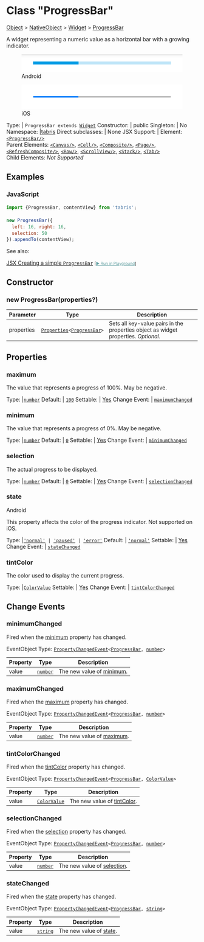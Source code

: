 ---
---
# Class "ProgressBar"

<a href="https://developer.mozilla.org/en-US/docs/Web/JavaScript/Reference/Global_Objects/Object" title="View &quot;Object&quot; on MDN">Object</a> > <a href="NativeObject.html" title="NativeObject Class Reference">NativeObject</a> > <a href="Widget.html" title="Widget Class Reference">Widget</a> > <a href="#" >ProgressBar</a>

A widget representing a numeric value as a horizontal bar with a growing indicator.


<div class="tabris-image"><figure><div><img srcset="img/android/ProgressBar.png 2x" src="img/android/ProgressBar.png" alt="ProgressBar on Android"/></div><figcaption>Android</figcaption></figure><figure><div><img srcset="img/ios/ProgressBar.png 2x" src="img/ios/ProgressBar.png" alt="ProgressBar on iOS"/></div><figcaption>iOS</figcaption></figure></div>

Type: | <code style="white-space: nowrap">ProgressBar extends <a href="Widget.html" title="Widget Class Reference">Widget</a></code>
Constructor: | public
Singleton: | No
Namespace: |<a href="../modules.html#startup" >tabris</a>
Direct subclasses: | None
JSX Support: | Element: <code style="white-space: nowrap"><a href="#" >&lt;ProgressBar/&gt;</a></code><br/>Parent Elements: <code style="white-space: nowrap"><a href="Canvas.html" title="Canvas Class Reference">&lt;Canvas/&gt;</a></code>, <code style="white-space: nowrap"><a href="Cell.html" title="Cell Class Reference">&lt;Cell/&gt;</a></code>, <code style="white-space: nowrap"><a href="Composite.html" title="Composite Class Reference">&lt;Composite/&gt;</a></code>, <code style="white-space: nowrap"><a href="Page.html" title="Page Class Reference">&lt;Page/&gt;</a></code>, <code style="white-space: nowrap"><a href="RefreshComposite.html" title="RefreshComposite Class Reference">&lt;RefreshComposite/&gt;</a></code>, <code style="white-space: nowrap"><a href="Row.html" title="Row Class Reference">&lt;Row/&gt;</a></code>, <code style="white-space: nowrap"><a href="ScrollView.html" title="ScrollView Class Reference">&lt;ScrollView/&gt;</a></code>, <code style="white-space: nowrap"><a href="Stack.html" title="Stack Class Reference">&lt;Stack/&gt;</a></code>, <code style="white-space: nowrap"><a href="Tab.html" title="Tab Class Reference">&lt;Tab/&gt;</a></code><br/>Child Elements: *Not Supported*<br/>

## Examples
### JavaScript


```js
import {ProgressBar, contentView} from 'tabris';

new ProgressBar({
  left: 16, right: 16,
  selection: 50
}).appendTo(contentView);
```



See also:
  
[<span class='language jsx'>JSX</span> Creating a simple `ProgressBar`](https://github.com/eclipsesource/tabris-js/tree/v3.7.2/snippets/progressbar.jsx) <span style="font-size: 75%;">[<a href="https://playground.tabris.com/?gitref=v3.7.2&snippet=progressbar.jsx" style="color: cadetblue;">► Run in Playground</a>]</span>

## Constructor

### new ProgressBar(properties?)

Parameter|Type|Description
-|-|-
properties | <code style="white-space: nowrap"><a href="Widget.html#propertieswidget" title="Widget Class Type">Properties</a>&lt;<a href="#" >ProgressBar</a>&gt;</code> | Sets all key-value pairs in the properties object as widget properties. *Optional.*

## Properties

### maximum


The value that represents a progress of 100%. May be negative.

Type: |<code style="white-space: nowrap"><a href="https://developer.mozilla.org/en-US/docs/Web/JavaScript/Data_structures#number_type" title="View &quot;number&quot; on MDN">number</a></code>
Default: | <code style="white-space: nowrap"><a href="https://developer.mozilla.org/en-US/docs/Web/JavaScript/Data_structures#string_type" title="View &quot;string&quot; on MDN">100</a></code>
Settable: | <a href="../widget-basics.html#widget-properties" >Yes</a>
Change Event: | [`maximumChanged`](#maximumchanged)




### minimum


The value that represents a progress of 0%. May be negative.

Type: |<code style="white-space: nowrap"><a href="https://developer.mozilla.org/en-US/docs/Web/JavaScript/Data_structures#number_type" title="View &quot;number&quot; on MDN">number</a></code>
Default: | <code style="white-space: nowrap"><a href="https://developer.mozilla.org/en-US/docs/Web/JavaScript/Data_structures#string_type" title="View &quot;string&quot; on MDN">0</a></code>
Settable: | <a href="../widget-basics.html#widget-properties" >Yes</a>
Change Event: | [`minimumChanged`](#minimumchanged)




### selection


The actual progress to be displayed.

Type: |<code style="white-space: nowrap"><a href="https://developer.mozilla.org/en-US/docs/Web/JavaScript/Data_structures#number_type" title="View &quot;number&quot; on MDN">number</a></code>
Default: | <code style="white-space: nowrap"><a href="https://developer.mozilla.org/en-US/docs/Web/JavaScript/Data_structures#string_type" title="View &quot;string&quot; on MDN">0</a></code>
Settable: | <a href="../widget-basics.html#widget-properties" >Yes</a>
Change Event: | [`selectionChanged`](#selectionchanged)




### state
<p class="platforms"><span class='android-tag' title='supported on Android'>Android</span></p>

This property affects the color of the progress indicator. Not supported on iOS.

Type: |<code style="white-space: nowrap"><a href="https://developer.mozilla.org/en-US/docs/Web/JavaScript/Data_structures#string_type" title="View &quot;string&quot; on MDN">'normal'</a> &#124; <a href="https://developer.mozilla.org/en-US/docs/Web/JavaScript/Data_structures#string_type" title="View &quot;string&quot; on MDN">'paused'</a> &#124; <a href="https://developer.mozilla.org/en-US/docs/Web/JavaScript/Data_structures#string_type" title="View &quot;string&quot; on MDN">'error'</a></code>
Default: | <code style="white-space: nowrap"><a href="https://developer.mozilla.org/en-US/docs/Web/JavaScript/Data_structures#string_type" title="View &quot;string&quot; on MDN">'normal'</a></code>
Settable: | <a href="../widget-basics.html#widget-properties" >Yes</a>
Change Event: | [`stateChanged`](#statechanged)




### tintColor


The color used to display the current progress.

Type: |<code style="white-space: nowrap"><a href="Color.html#colorvalue" title="Color Class Type">ColorValue</a></code>
Settable: | <a href="../widget-basics.html#widget-properties" >Yes</a>
Change Event: | [`tintColorChanged`](#tintcolorchanged)





## Change Events

### minimumChanged

Fired when the [minimum](#minimum) property has changed.

EventObject Type: <code style="white-space: nowrap"><a href="ChangeListeners.html#propertychangedeventtargettype-valuetype" title="ChangeListeners Class Type">PropertyChangedEvent</a>&lt;<a href="#" >ProgressBar</a>, <a href="https://developer.mozilla.org/en-US/docs/Web/JavaScript/Data_structures#number_type" title="View &quot;number&quot; on MDN">number</a>&gt;</code>

Property|Type|Description
-|-|-
value | <code style="white-space: nowrap"><a href="https://developer.mozilla.org/en-US/docs/Web/JavaScript/Data_structures#number_type" title="View &quot;number&quot; on MDN">number</a></code> | The new value of [minimum](#minimum).

### maximumChanged

Fired when the [maximum](#maximum) property has changed.

EventObject Type: <code style="white-space: nowrap"><a href="ChangeListeners.html#propertychangedeventtargettype-valuetype" title="ChangeListeners Class Type">PropertyChangedEvent</a>&lt;<a href="#" >ProgressBar</a>, <a href="https://developer.mozilla.org/en-US/docs/Web/JavaScript/Data_structures#number_type" title="View &quot;number&quot; on MDN">number</a>&gt;</code>

Property|Type|Description
-|-|-
value | <code style="white-space: nowrap"><a href="https://developer.mozilla.org/en-US/docs/Web/JavaScript/Data_structures#number_type" title="View &quot;number&quot; on MDN">number</a></code> | The new value of [maximum](#maximum).

### tintColorChanged

Fired when the [tintColor](#tintcolor) property has changed.

EventObject Type: <code style="white-space: nowrap"><a href="ChangeListeners.html#propertychangedeventtargettype-valuetype" title="ChangeListeners Class Type">PropertyChangedEvent</a>&lt;<a href="#" >ProgressBar</a>, <a href="Color.html#colorvalue" title="Color Class Type">ColorValue</a>&gt;</code>

Property|Type|Description
-|-|-
value | <code style="white-space: nowrap"><a href="Color.html#colorvalue" title="Color Class Type">ColorValue</a></code> | The new value of [tintColor](#tintcolor).

### selectionChanged

Fired when the [selection](#selection) property has changed.

EventObject Type: <code style="white-space: nowrap"><a href="ChangeListeners.html#propertychangedeventtargettype-valuetype" title="ChangeListeners Class Type">PropertyChangedEvent</a>&lt;<a href="#" >ProgressBar</a>, <a href="https://developer.mozilla.org/en-US/docs/Web/JavaScript/Data_structures#number_type" title="View &quot;number&quot; on MDN">number</a>&gt;</code>

Property|Type|Description
-|-|-
value | <code style="white-space: nowrap"><a href="https://developer.mozilla.org/en-US/docs/Web/JavaScript/Data_structures#number_type" title="View &quot;number&quot; on MDN">number</a></code> | The new value of [selection](#selection).

### stateChanged

Fired when the [state](#state) property has changed.

EventObject Type: <code style="white-space: nowrap"><a href="ChangeListeners.html#propertychangedeventtargettype-valuetype" title="ChangeListeners Class Type">PropertyChangedEvent</a>&lt;<a href="#" >ProgressBar</a>, <a href="https://developer.mozilla.org/en-US/docs/Web/JavaScript/Data_structures#string_type" title="View &quot;string&quot; on MDN">string</a>&gt;</code>

Property|Type|Description
-|-|-
value | <code style="white-space: nowrap"><a href="https://developer.mozilla.org/en-US/docs/Web/JavaScript/Data_structures#string_type" title="View &quot;string&quot; on MDN">string</a></code> | The new value of [state](#state).


